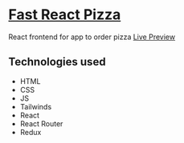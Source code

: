 # [Fast React Pizza](https://fast-react-pizza-naveed.netlify.app/)

React frontend for app to order pizza
[Live Preview](https://fast-react-pizza-naveed.netlify.app/)

## Technologies used

- HTML
- CSS
- JS
- Tailwinds
- React
- React Router
- Redux
